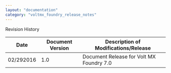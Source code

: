 ```yaml
---
layout: "documentation"
category: "voltmx_foundry_release_notes"
---
```

                          

Revision History

  
| Date | Document Version | Description of Modifications/Release |
| --- | --- | --- |
| 02/292016 | 1.0 | Document Release for Volt MX Foundry 7.0 |
